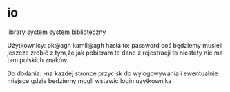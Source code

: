 # io
library system
system biblioteczny


Użytkownicy:
pk@agh
kamil@agh
hasła to: password
coś będziemy musieli jeszcze zrobić z tym,że jak pobieram te dane z rejestracji to niestety nie ma tam polskich znaków.

Do dodania:
-na kazdej stronce przycisk do wylogowywania i ewentualnie miejsce gdzie bedziemy mogli wstawic login uzytkownika
